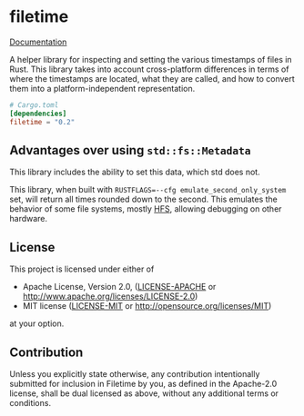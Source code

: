 # filetime

[Documentation](https://docs.rs/filetime)

A helper library for inspecting and setting the various timestamps of files in
Rust. This library takes into account cross-platform differences in terms of
where the timestamps are located, what they are called, and how to convert them
into a platform-independent representation.

```toml
# Cargo.toml
[dependencies]
filetime = "0.2"
```

## Advantages over using `std::fs::Metadata`

This library includes the ability to set this data, which std does not.

This library, when built with `RUSTFLAGS=--cfg emulate_second_only_system` set,
will return all times rounded down to the second. This emulates the behavior of
some file systems, mostly [HFS](https://en.wikipedia.org/wiki/HFS_Plus),
allowing debugging on other hardware.

## License

This project is licensed under either of

* Apache License, Version 2.0, ([LICENSE-APACHE](LICENSE-APACHE) or
   <http://www.apache.org/licenses/LICENSE-2.0>)
* MIT license ([LICENSE-MIT](LICENSE-MIT) or
   <http://opensource.org/licenses/MIT>)

at your option.

## Contribution

Unless you explicitly state otherwise, any contribution intentionally submitted
for inclusion in Filetime by you, as defined in the Apache-2.0 license, shall
be dual licensed as above, without any additional terms or conditions.
